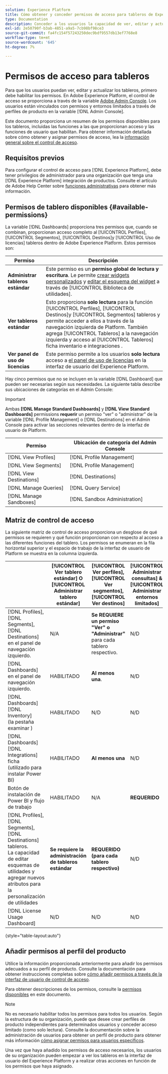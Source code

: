 ```yaml
---
solution: Experience Platform
title: Cómo obtener y conceder permisos de acceso para tableros de Experience Platform
type: Documentation
description: Conceder a los usuarios la capacidad de ver, editar y actualizar tableros de Experience Platform mediante Adobe Admin Console.
exl-id: 2e50790f-b3ab-4851-a9a5-7cb98bf98ce3
source-git-commit: fa4fc154f57243250dec9bdf9557db13ef7768e8
workflow-type: tm+mt
source-wordcount: '645'
ht-degree: 7%

---
```


# Permisos de acceso para tableros

Para que los usuarios puedan ver, editar y actualizar los tableros, primero debe habilitar los permisos. En Adobe Experience Platform, el control de acceso se proporciona a través de la variable [Adobe Admin Console](https://adminconsole.adobe.com/). Los usuarios están vinculados con permisos y entornos limitados a través de perfiles de producto en la variable [!DNL Admin Console].

Este documento proporciona un resumen de los permisos disponibles para los tableros, incluidas las funciones a las que proporcionan acceso y las funciones de usuario que habilitan. Para obtener información detallada sobre cómo obtener y asignar permisos de acceso, lea la [información general sobre el control de acceso](../access-control/home.md).

## Requisitos previos

Para configurar el control de acceso para [!DNL Experience Platform], debe tener privilegios de administrador para una organización que tenga una [!DNL Experience Platform] integración de productos. Consulte el artículo de Adobe Help Center sobre [funciones administrativas](https://helpx.adobe.com/enterprise/using/admin-roles.html) para obtener más información.

## Permisos de tablero disponibles {#available-permissions}

La variable [!DNL Dashboards] proporciona tres permisos que, cuando se combinan, proporcionan acceso completo al [!UICONTROL Perfiles], [!UICONTROL Segmentos], [!UICONTROL Destinos]y [!UICONTROL Uso de licencias] tableros dentro de Adobe Experience Platform. Estos permisos son:

| Permiso | Descripción |
|---|---|
| **Administrar tableros estándar** | Este permiso es un **permiso global de lectura y escritura**. Le permite [crear widgets personalizados](./customize/custom-widgets.md) y [editar el esquema del widget](./customize/edit-schema.md) a través de [!UICONTROL Biblioteca de utilidades]. |
| **Ver tableros estándar** | Esto proporciona **solo lectura** para la función [!UICONTROL Perfiles], [!UICONTROL Destinos]y [!UICONTROL Segmentos] tableros y permite acceder a ellos a través de la navegación izquierda de Platform. También agrega [!UICONTROL Tableros] a la navegación izquierda y acceso al [!UICONTROL Tableros] ficha inventario e integraciones . |
| **Ver panel de uso de licencias** | Este permiso permite a los usuarios **solo lectura** acceso a [el panel de uso de licencias](./guides/license-usage.md) en la interfaz de usuario del Experience Platform. |

Hay cinco permisos que no se incluyen en la variable [!DNL Dashboard] que pueden ser necesarias según sus necesidades. La siguiente tabla describe sus ubicaciones de categorías en el Admin Console:

>[!IMPORTANT]
>
>Ambas **[!DNL Manage Standard Dashboards]** y **[!DNL View Standard Dashboards]** permissions **requerir** un permiso &quot;ver&quot; o &quot;administrar&quot; de la variable [!DNL Profile Management] o [!DNL Destinations] en el Admin Console para activar las secciones relevantes dentro de la interfaz de usuario de Platform.

| Permiso | Ubicación de categoría del Admin Console |
|---|---|
| [!DNL View Profiles] | [!DNL Profile Management] |
| [!DNL View Segments] | [!DNL Profile Management] |
| [!DNL View Destinations] | [!DNL Destinations] |
| [!DNL Manage Queries] | [!DNL Query Service] |
| [!DNL Manage Sandboxes] | [!DNL Sandbox Administration] |

## Matriz de control de acceso

La siguiente matriz de control de acceso proporciona un desglose de qué permisos se requieren y qué función proporcionan con respecto al acceso a las diferentes funciones del tablero. Los permisos se enumeran en la fila horizontal superior y el espacio de trabajo de la interfaz de usuario de Platform se muestra en la columna izquierda.

|  | [!UICONTROL Ver tablero estándar] O [!UICONTROL Administrar tablero estándar] | [!UICONTROL Ver perfiles],<br/>[!UICONTROL Ver segmentos],<br/> [!UICONTROL Ver destinos] | [!UICONTROL Administrar consultas] &amp; [!UICONTROL Administrar entornos limitados] | [!UICONTROL Ver panel de uso de licencias] |
|---|---|---|---|---|
| [!DNL Profiles],<br/>[!DNL Segments],<br/>[!DNL Destinations] en el panel de navegación izquierdo. | N/A | **Se REQUIERE un permiso &quot;Ver&quot; o &quot;Administrar&quot;** para cada tablero respectivo. | N/D | N/D |
| [!DNL Dashboards] en el panel de navegación izquierdo. | HABILITADO | **Al menos una**. | N/D | N/D |
| [!DNL Dashboards] [!DNL Inventory] <br/>(la pestaña examinar ) | HABILITADO | N/D | N/D | N/D |
| [!DNL Dashboards] [!DNL Integrations] ficha <br/>(utilizado para instalar Power BI) | HABILITADO | **Al menos una** | N/D | N/D |
| Botón de instalación de Power BI y flujo de trabajo | HABILITADO | N/A | **REQUERIDO** | N/A |
| [!DNL Profiles],<br/>[!DNL Segments],<br/>[!DNL Destinations] tableros.<br/>La capacidad de editar esquemas de utilidades y agregar nuevos atributos para la personalización de utilidades | **Se requiere la administración de tableros estándar** | **REQUERIDO (para cada tablero respectivo)** | N/D | N/D |
| [!DNL License Usage Dashboard] | N/D | N/D | N/D | HABILITADO |

{style=&quot;table-layout:auto&quot;}

## Añadir permisos al perfil del producto

Utilice la información proporcionada anteriormente para añadir los permisos adecuados a su perfil de producto. Consulte la documentación para obtener instrucciones completas sobre [cómo añadir permisos a través de la interfaz de usuario de control de acceso](../access-control/ui/permissions.md).

Para obtener descripciones de los permisos, consulte la [permisos disponibles](#available-permissions) en este documento.

>[!NOTE]
>
>No es necesario habilitar todos los permisos para todos los usuarios. Según la estructura de su organización, puede que desee crear perfiles de producto independientes para determinados usuarios y conceder acceso limitado (como solo lectura). Consulte la documentación sobre la administración de usuarios para obtener un perfil de producto para obtener más información [cómo asignar permisos para usuarios específicos](../access-control/ui/users.md).

Una vez que haya añadido los permisos de acceso necesarios, los usuarios de su organización pueden empezar a ver los tableros en la interfaz de usuario del Experience Platform y a realizar otras acciones en función de los permisos que haya asignado.
